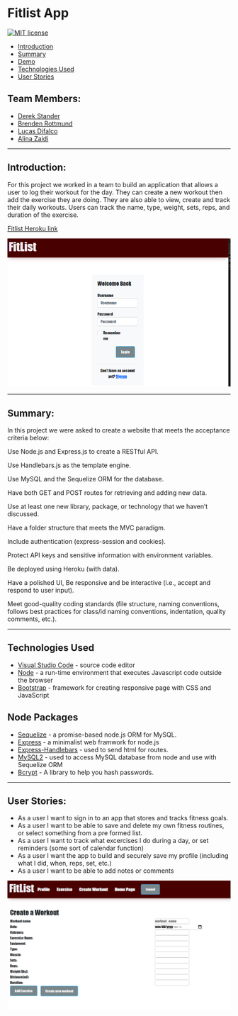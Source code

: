 # Fitlist App

[![MIT license](https://img.shields.io/badge/License-MIT-blue.svg)](https://lbesson.mit-license.org/)

* [Introduction](#Introduction)
* [Summary](#Summary)
* [Demo](#Demo)
* [Technologies Used](#TechnologiesUsed)
* [User Stories](#UserStories)


## Team Members:
* [Derek Stander](https://github.com/DSpenn)
* [Brenden Rottmund](https://github.com/dearg-amadaun)
* [Lucas Difalco](https://github.com/ldifalco)
* [Alina Zaidi](https://github.com/az84)

***
## Introduction:

For this project we worked in a team to build an application that allows a user to log their workout for the day. They can create a new workout then add the exercise they are doing. They are also able to view, create and track their daily workouts. Users can track the name, type, weight, sets, reps, and duration of the exercise. 

[Fitlist Heroku link](https://boiling-headland-53434.herokuapp.com/)

<img width="556" alt="Screen Shot 2019-06-19 at 5 26 59 PM" src="public\images\Capture.PNG">

***
## Summary:

In this project we were asked to create a website that meets the acceptance criteria below:

Use Node.js and Express.js to create a RESTful API.

Use Handlebars.js as the template engine.

Use MySQL and the Sequelize ORM for the database.

Have both GET and POST routes for retrieving and adding new data.

Use at least one new library, package, or technology that we haven’t discussed.

Have a folder structure that meets the MVC paradigm.

Include authentication (express-session and cookies).

Protect API keys and sensitive information with environment variables.

Be deployed using Heroku (with data).

Have a polished UI, Be responsive and be interactive (i.e., accept and respond to user input).

Meet good-quality coding standards (file structure, naming conventions, follows best practices for class/id naming conventions, indentation, quality comments, etc.).


***

## Technologies Used
* [Visual Studio Code](https://code.visualstudio.com) - source code editor
* [Node](https://nodejs.org/en/) - a run-time environment that executes Javascript code outside the browser
* [Bootstrap](https://getbootstrap.com/) - framework for creating responsive page with CSS and JavaScript


## Node Packages
* [Sequelize](https://www.npmjs.com/package/sequelize) - a promise-based node.js ORM for MySQL.
* [Express](https://www.npmjs.com/package/express) - a minimalist web framwork for node.js
* [Express-Handlebars](https://www.npmjs.com/package/express-handlebars) - used to send html for routes.
* [MySQL2](https://www.npmjs.com/package/mysql2) - used to access MySQL database from node and use with Sequelize ORM
* [Bcrypt](https://www.npmjs.com/package/bcrypt) - A library to help you hash passwords.


***

## User Stories:

- As a user I want to sign in to an app that stores and tracks fitness goals.
- As a user I want to be able to save and delete my own fitness routines, or select something
  from a pre formed list.
- As a user I want to track what excercises I do during a day, or set reminders (some sort of calendar function)
- As a user I want the app to build and securely save my profile (including what I did, when, reps, set, etc.)
- As a user I want to be able to add notes or comments 

<img width="556" alt="Screen Shot 2019-06-19 at 5 26 59 PM" src="public\images\Capture1.PNG">



